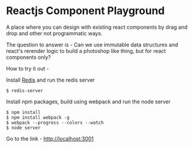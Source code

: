 Reactjs Component Playground
============================

A place where you can design with existing react components by drag and drop and other not programmatic ways.

The question to answer is - Can we use immutable data structures and react's rerender logic to build a photoshop like thing, but for react components only?

How to try it out -

Install [Redis](http://redis.io/download) and run the redis server

```
$ redis-server
```

Install npm packages, build using webpack and run the node server

```
$ npm install
$ npm install webpack -g
$ webpack --progress --colors --watch
$ node server
```

Go to the link - [http://localhost:3001](http://localhost:3001)